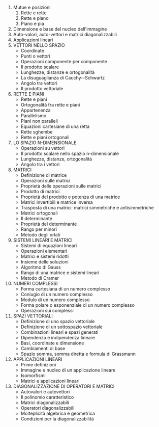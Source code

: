 1. Mutue e posizioni 
	1. Rette e rette
	2. Rette e piano
	3. Piano e pia
5. Dimensione e base del nucleo dell'immagine
6. Auto-valori, auto-vettori e matrici diagonalizzabili
7. Applicazioni lineari
1. VETTORI NELLO SPAZIO
	* Coordinate
	* Punti o vettori
	* Operazioni componente per componente
	* Il prodotto scalare
	* Lunghezze, distanze e ortogonalità
	* La disuguaglianza di Cauchy--Schwartz 
	* Angolo tra vettori  
	* Il prodotto vettoriale
2. RETTE E PIANI
	* Rette e piani
	* Ortogonalità fra rette e piani
	* Appartenenza
	* Parallelismo
	* Piani non paralleli
	* Equazioni cartesiane di una retta
	* Rette sghembe
	* Rette e piani ortogonali
3. LO SPAZIO N-DIMENSIONALE
	* Operazioni su vettori  
	* Il prodotto scalare nello spazio n-dimensionale  
	* Lunghezze, distanze, ortogonalità  
	* Angolo tra i vettori  
4. MATRICI  
	* Definizione di matrice  
	* Operazioni sulle matrici  
	* Proprietà delle operazioni sulle matrici  
	* Prodotto di matrici  
	* Proprietà del prodotto e potenza di una matrice  
	* Matrici invertibili e matrice inversa  
	* Trasposta di una matrici: matrici simmetriche e antisimmetriche  
	* Matrici ortogonali  
	* Il determinante  
	* Proprietà del determinante  
	* Rango per minori  
	* Metodo degli orlati  
5. SISTEMI LINEARI E MATRICI  
	* Sistemi di equazioni lineari  
	* Operazioni elementari  
	* Matrici e sistemi ridotti  
	* Insieme delle soluzioni  
	* Algoritmo di Gauss  
	* Rango di una matrice e sistemi lineari  
	* Metodo di Cramer  
6. NUMERI COMPLESSI 
	* Forma cartesiana di un numero complesso  
	* Coniugio di un numero complesso  
	* Modulo di un numero complesso  
	* Forma polare o esponenziale di un numero complesso  
	* Operazioni sui complessi  	  
7. SPAZI VETTORIALI 
	* Definizione di uno spazio vettoriale  
	* Definizione di un sottospazio vettoriale  
	* Combinazioni lineari e spazi generati  
	* Dipendenza e indipendenza lineare  
	* Basi, coordinate e dimensione  
	* Cambiamenti di base  
	* Spazio somma, somma diretta e formula di Grassmann  
8. APPLICAZIONI LINEARI
	* Prime definizioni  
	* Immagine e nucleo di un applicazione lineare  
	* Isomorfismi  
	* Matrici e applicazioni lineari  
9. DIAGONALIZZAZIONE DI OPERATORI E MATRICI
	* Autovalori e autovettori  
	* Il polinomio caratteristico  
	* Matrici diagonalizzabili  
	* Operatori diagonalizzabili  
	* Molteplicità algebrica e geometrica  
	* Condizioni per la diagonalizzabilità